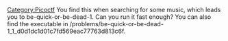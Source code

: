 [Category:Picoctf](/Category:Picoctf "wikilink") You find this when
searching for some music, which leads you to be-quick-or-be-dead-1. Can
you run it fast enough? You can also find the executable in
/problems/be-quick-or-be-dead-1_1_d0d1dc1d01c7fd569eac77763d813c6f.